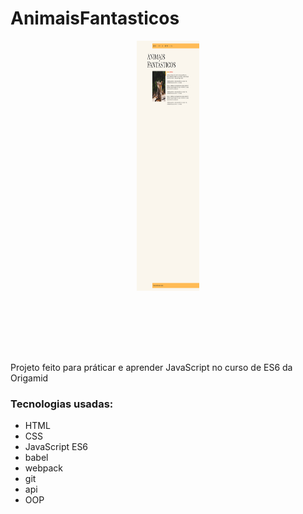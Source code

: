 # AnimaisFantasticos

<div style="margin: 0 auto; text-align: center; height:500px">
  <img style="width: 100px; height: 400px" src="AnimaisFantasticos.png" alt="light mode">
</div>

Projeto feito para práticar e aprender JavaScript no curso de ES6 da Origamid

### Tecnologias usadas:
- HTML
- CSS
- JavaScript ES6
- babel
- webpack
- git
- api
- OOP
